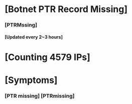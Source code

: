 # [Botnet PTR Record Missing]
### [PTRMssing]
#### [Updated every 2~3 hours]

# [Counting 4579 IPs]

# [Symptoms] 
###   [PTR missing] [PTRmissing]
